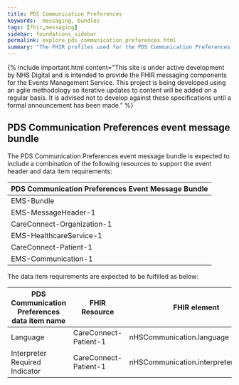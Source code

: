 ```yaml
---
title: PDS Communication Preferences
keywords:  messaging, bundles
tags: [fhir,messaging]
sidebar: foundations_sidebar
permalink: explore_pds_communication_preferences.html
summary: "The FHIR profiles used for the PDS Communication Preferences event message bundle"
---
```


{% include important.html content="This site is under active development by NHS Digital and is intended to provide the FHIR messaging components for the Events Management Service. This project is being developed using an agile methodology so iterative updates to content will be added on a regular basis. It is advised not to develop against these specifications until a formal announcement has been made." %}

## PDS Communication Preferences event message bundle ##

The PDS Communication Preferences event message bundle is expected to include a combination of the following resources to support the event header and data item requirements:

| PDS Communication Preferences Event Message Bundle |
|----------------------------------------------------|
| EMS-Bundle                                         |
| EMS-MessageHeader-1                                |
| CareConnect-Organization-1                         |
| EMS-HealthcareService-1                            |
| CareConnect-Patient-1                              |
| EMS-Communication-1                                |

The data item requirements are expected to be fulfilled as below:

| PDS Communication Preferences data item name | FHIR Resource         | FHIR element                         | Mandatory/Optional/Required |
|----------------------------------------------|-----------------------|--------------------------------------|-----------------------------|
| Language                                     | CareConnect-Patient-1 | nHSCommunication.language            | Mandatory                   |
| Interpreter Required Indicator               | CareConnect-Patient-1 | nHSCommunication.interpreterRequired | mandatory                   |







